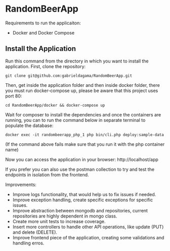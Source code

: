 # RandomBeerApp
Requirements to run the applicaiton:
* Docker and Docker Compose

## Install the Application

Run this command from the directory in which you want to install the application. First, clone the repository:

    git clone git@github.com:gabrieldagama/RandomBeerApp.git

Then, get inside the application folder and then inside docker folder, there you must run docker-compose up, please be aware that this project uses port 80:

    cd RandomBeerApp/docker && docker-compose up

Wait for composer to install the dependencies and once the containers are running, you can to run the command below in separate terminal to populate the database:

    docker exec -it randombeerapp_php_1 php bin/cli.php deploy:sample-data

(If the command above fails make sure that you run it with the php container name)

Now you can access the application in your browser: http://localhost/app

If you prefer you can also use the postman collection to try and test the endpoints in isolation from the frontend.

Improvements:
* Improve logs functionality, that would help us to fix issues if needed.
* Improve exception handling, create specific exceptions for specific issues.
* Improve abstraction between mongodb and repositories, current repositories are highly dependent in mongo class.
* Create more unit tests to increase coverage.
* Insert more controllers to handle other API operations, like update (PUT) and delete (DELETE).
* Improve frontend piece of the application, creating some validations and handling erros.